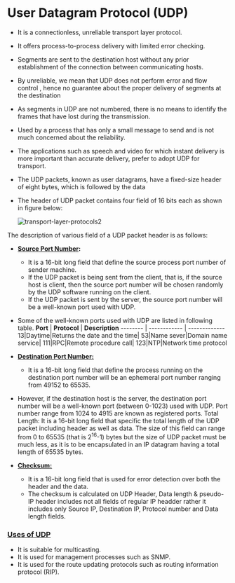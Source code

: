 # User Datagram Protocol (UDP)
- It is a connectionless, unreliable transport layer protocol.
- It offers process-to-process delivery with limited error checking.
- Segments are sent to the destination host without any prior establishment of the connection between communicating hosts.
- By unreliable, we mean that UDP does not perform error and flow control , hence no guarantee about the proper delivery of segments at the destination
- As segments in UDP are not numbered, there is no means to identify the frames that have lost during the transmission.
- Used by a process that has only a small message to send and is not much concerned about the reliability.
- The applications such as speech and video for which instant delivery is more important than accurate delivery, prefer to adopt UDP for transport.
- The UDP packets, known as user datagrams, have a fixed-size header of eight bytes, which is followed by the data
- The header of UDP packet contains four field of 16 bits each as shown in figure below:

  ![transport-layer-protocols2](https://github.com/anubhav7747/Notes/assets/77168708/06d6036a-ccd5-4662-8497-46f2df9ea678)


The description of various field of a UDP packet header is as follows:
- **<ins>Source Port Number</ins>:**
  - It is a 16-bit long field that define the source process port number of sender machine.
  - If the UDP packet is being sent from the client, that is, if the source host is client, then the source port number will be chosen randomly by the UDP software running on the client.
  - If the UDP packet is sent by the server, the source port number will be a well-known port used with UDP.

- Some of the well-known ports used with UDP are listed in following table.
    **Port** | **Protocol** | **Description**
    -------- | ------------ | -------------
    13|Daytime|Returns the date and the time|
    53|Name sever|Domain name service|
    111|RPC|Remote procedure call|
    123|NTP|Network time protocol

- **<ins>Destination Port Number<ins>:**
    - It is a 16-bit long field that define the process running on the destination port number will be an ephemeral port number ranging from 49152 to 65535.

- However, if the destination host is the server, the destination port number will be a well-known port (between 0-1023) used with UDP. Port number range from 1024 to 4915 are known as registered ports. Total Length: It is a 16-bit long field that specific the total length of the UDP packet including header as well as data. The size of this field can range from 0 to 65535 (that is 2<sup>16</sup>-1) bytes but the size of UDP packet must be much less, as it is to be encapsulated in an IP datagram having a total length of 65535 bytes.

- **<ins>Checksum<ins>:**
    - It is a 16-bit long field that is used for error detection over both the header and the data.
    - The checksum is calculated on UDP Header, Data length & pseudo-IP header includes not all fields of regular IP headder rather it includes only Source IP, Destination IP, Protocol number and Data length fields.


### <ins>Uses of UDP</ins>
- It is suitable for multicasting.
- It is used for management processes such as SNMP.
- It is used for the route updating protocols such as routing information protocol (RIP).
